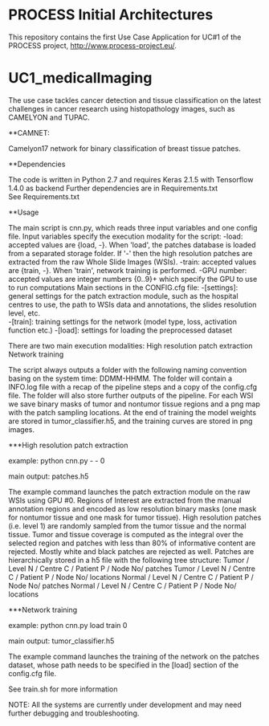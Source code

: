 # PROCESS Initial Architectures

This repository contains the first Use Case Application for UC#1 of the PROCESS project, http://www.process-project.eu/.

# UC1_medicalImaging

The use case tackles cancer detection and tissue classification on the latest challenges in cancer research using histopathology images, such as CAMELYON and TUPAC.

**CAMNET:

Camelyon17 network for binary classification of breast tissue patches.

**Dependencies

The code is written in Python 2.7 and requires Keras 2.1.5 with Tensorflow 1.4.0 as backend
Further dependencies are in Requirements.txt  
See Requirements.txt

**Usage

The main script is cnn.py, which reads three input variables and one config file.
Input variables specify the execution modality for the script:
-load: accepted values are {load, -}. When 'load', the patches database is loaded from a separated storage folder. If '-' then the high resolution patches are extracted from the raw Whole Slide Images (WSIs).
-train: accepted values are {train, -}. When 'train', network training is performed.
-GPU number: accepted values are integer numbers {0..9}+ which specify the GPU to use to run computations
Main sections in the CONFIG.cfg file:
-[settings]: general settings for the patch extraction module, such as the hospital centres to use, the path to WSIs data and annotations, the slides resolution level, etc.  
-[train]: training settings for the network (model type, loss, activation function etc.)
-[load]: settings for loading the preprocessed dataset

There are two main execution modalities:
<item>High resolution patch extraction</item>
<item>Network training</item>

The script always outputs a folder with the following naming convention basing on the system time: DDMM-HHMM.
The folder will contain a INFO.log file with a recap of the pipeline steps and a copy of the config.cfg file. The folder will also store further outputs of the pipeline.
For each WSI we save binary masks of tumor and nontumor tissue regions and a png map with the patch sampling locations.
At the end of training the model weights are stored in tumor_classifier.h5, and the training curves are stored in png images.

***High resolution patch extraction

example: python cnn.py - - 0

main output: patches.h5

The example command launches the patch extraction module on the raw WSIs using GPU #0.
Regions of Interest are extracted from the manual annotation regions and encoded as low resolution binary masks (one mask for nontumor tissue and one mask for tumor tissue). High resolution patches (i.e. level 1) are randomly sampled from the tumor tissue and the normal tissue.
Tumor and tissue coverage is computed as the integral over the selected region and patches with less than 80% of informative content are rejected. Mostly white and black patches are rejected as well.
Patches are hierarchically stored in a h5 file with the following tree structure:
            Tumor / Level N / Centre C / Patient P / Node No/  patches
            Tumor / Level N / Centre C / Patient P / Node No/ locations
            Normal / Level N / Centre C / Patient P / Node No/ patches
            Normal / Level N / Centre C / Patient P / Node No/ locations

***Network training

example: python cnn.py load train 0 

main output: tumor_classifier.h5

The example command launches the training of the network on the patches dataset, whose path needs to be specified in the [load] section of the config.cfg file.

See train.sh for more information


NOTE: All the systems are currently under development and may need further debugging and troubleshooting. 

